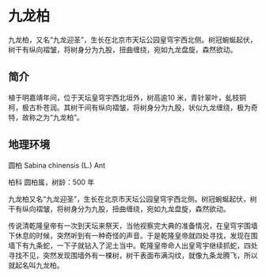 # 九龙柏

九龙柏，又名“九龙迎圣”，生长在北京市天坛公园皇穹宇西北侧。树冠蜿蜒起伏，树干有纵向褶皱，将树身分为九股，扭曲缠绕，宛如九龙盘旋，森然欲动。

## 简介

植于明嘉靖年间，位于天坛皇穹宇西北垣外，树高逾10 米，青针翠叶，虬枝铜柯，极古朴苍润。其树干间有纵向褶皱，将树身分为九股，状似九龙缠绕，极为奇特，故称之为“九龙柏”。

## 地理环境

圆柏 Sabina chinensis (L.) Ant

柏科 圆柏属，树龄：500 年

九龙柏又名“九龙迎圣”，生长在北京市天坛公园皇穹宇西北侧。树冠蜿蜒起伏，树干有纵向褶皱，将树身分为九股，扭曲缠绕，宛如九龙盘旋，森然欲动。

传说清乾隆皇帝有一次到天坛来祭天，当他视察完大典的准备情况，在皇穹宇围墙下休息的时候，突然听到有一种奇怪的声音。于是乾隆皇帝就四处寻找，发现在围墙下有九条蛇，一下子就钻入了泥土当中。乾隆皇帝命人出皇弯宇继续抓蛇，四处寻找不见，突然发现围墙外有一棵树，树干表面布满沟纹，就像九条龙腾飞，所以就起名叫九龙柏。